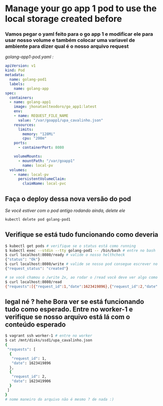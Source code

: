 # Manage your go app 1 pod to use the local storage created before

### Vamos pegar o yaml feito para o go app 1 e modificar ele para usar nosso volume e também colocar uma variavel de ambiente para dizer qual é o nosso arquivo request

*golang-app1-pod.yaml :*
```yaml
apiVersion: v1
kind: Pod
metadata:
  name: golang-pod1
  labels:
    name: golang-app
spec:
  containers:
  - name: golang-app1
    image: jhonatanlteodoro/go_app1:latest
    env:
    - name: REQUEST_FILE_NAME
      value: "/var/goapp1/upa_cavalinho.json"
    resources:
      limits:
        memory: "128Mi"
        cpu: "200m"
    ports:
      - containerPort: 8080

    volumeMounts:
      - mountPath: "/var/goapp1"
        name: local-pv
  volumes:
    - name: local-pv
      persistentVolumeClaim:
        claimName: local-pvc
```

## Faça o deploy dessa nova versão do pod

*Se você estiver com o pod antigo rodando ainda, delete ele*
```bash
kubectl delete pod golang-pod1
```

## Verifique se está tudo funcionando como deveria
```bash
$ kubectl get pods # verifique se o status está como running
$ kubectl exec --stdin --tty golang-pod1 -- /bin/bash # entre no bash
$ curl localhost:8080/ready # valide o nosso helthcheck
{"status": "Ok"}
$ curl localhost:8080/write # valide se nosso pod consegue escrever no arquivo 2x
{"request_status": "created"}

# se você chamou o /write 2x, ao rodar o /read você deve ver algo como isso
$ curl localhost:8080/read
{"requests":[{"request_id":1,"date":1623419896},{"request_id":2,"date":1623419906}]}
```

## legal né ? hehe Bora ver se está funcionando tudo como esperado. Entre no worker-1 e verifique se nosso arquivo está lá com o conteúdo esperado

```bash
$ vagrant ssh worker-1 # entre no worker
$ cat /mnt/disks/ssd1/upa_cavalinho.json
{
 "requests": [
  {
   "request_id": 1,
   "date": 1623419896
  },
  {
   "request_id": 2,
   "date": 1623419906
  }
 ]
}
# nome maneiro do arquivo não é mesmo ? de nada :)
```
